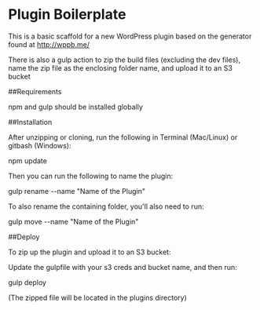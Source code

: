Plugin Boilerplate
==========================

This is a basic scaffold for a new WordPress plugin based on the generator found
at http://wppb.me/

There is also a gulp action to zip the build files (excluding the dev files), name the zip file as the enclosing folder name, and upload it to an S3 bucket

##Requirements

npm and gulp should be installed globally

##Installation

After unzipping or cloning, run the following in Terminal (Mac/Linux) or gitbash (Windows):

npm update

Then you can run the following to name the plugin:

gulp rename --name "Name of the Plugin"

To also rename the containing folder, you'll also need to run:

gulp move --name "Name of the Plugin"

##Deploy

To zip up the plugin and upload it to an S3 bucket:

Update the gulpfile with your s3 creds and bucket name, and then run:

gulp deploy

(The zipped file will be located in the plugins directory)

